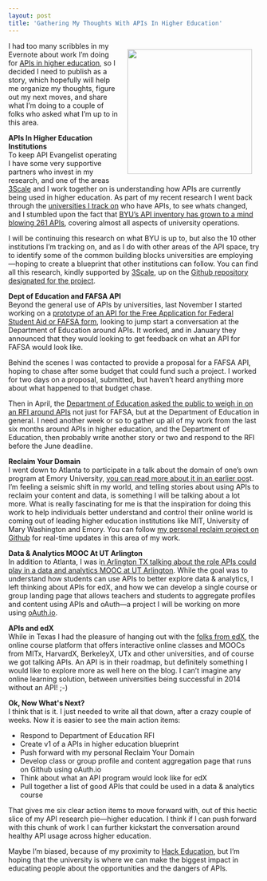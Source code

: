 ```yaml
---
layout: post
title: 'Gathering My Thoughts With APIs In Higher Education'
---
```

<p><a href="http://university.apievangelist.com/"><img style="padding: 15px;" src="https://s3.amazonaws.com/kinlane-productions/api-evangelist/priorities/university-of-api.png" alt="" width="250" align="right" /></a></p>
<p>I had too many scribbles in my Evernote about work I&rsquo;m doing for <a href="http://university.apievangelist.com/index.html">APIs in higher education</a>, so I decided I need to publish as a story, which hopefully will help me organize my thoughts, figure out my next moves, and share what I&rsquo;m doing to a couple of folks who asked what I&rsquo;m up to in this area.</p>
<p><strong>APIs In Higher Education Institutions</strong><br /> To keep API Evangelist operating I have some very supportive partners who invest in my research, and one of the areas <a href="http://bit.ly/13esk6Q">3Scale</a>&nbsp;and I work together on is understanding how APIs are currently being used in higher education. As part of my recent research I went back through the <a href="http://university.apievangelist.com/index.html">universities I track on</a> who have APIs, to see whats changed, and I stumbled upon the fact that <a href="http://apievangelist.com/2014/04/23/browsing-the-261-apis-at-brigham-young-university/">BYU&rsquo;s API inventory has grown to a mind blowing 261 APIs</a>, covering almost all aspects of university operations.</p>
<p>I will be continuing this research on what BYU is up to, but also the 10 other institutions I&rsquo;m tracking on, and as I do with other areas of the API space, try to identify some of the common building blocks universities are employing&mdash;hoping to create a blueprint that other institutions can follow.  You can find all this research, kindly supported by <a href="http://bit.ly/13esk6Q">3Scale</a>, up on the <a href="http://university.apievangelist.com/index.html">Github repository designated for the project</a>.</p>
<p><strong>Dept of Education and FAFSA API</strong><br />Beyond the general use of APIs by universities, last November I started working on a <a href="http://ed-data.github.io/fafsa-api/">prototype of an API for the Free Application for Federal Student Aid or FAFSA form</a>, looking to jump start a conversation at the Department of Education around APIs. It worked, and in January they announced that they would looking to get feedback on what an API for FAFSA would look like.</p>
<p>Behind the scenes I was contacted to provide a proposal for a FAFSA API, hoping to chase after some budget that could fund such a project. I worked for two days on a proposal, submitted, but haven&rsquo;t heard anything more about what happened to that budget chase.</p>
<p>Then in April, the <a href="http://www.ed.gov/blog/2014/04/how-can-the-department-of-education-increase-innovation-transparency-and-access-to-data/">Department of Education asked the public to weigh in on an RFI around APIs</a> not just for FAFSA, but at the Department of Education in general. I need another week or so to gather up all of my work from the last six months around APIs in higher education, and the Department of Education, then probably write another story or two and respond to the RFI before the June deadline.</p>
<p><strong>Reclaim Your Domain</strong><br /> I went down to Atlanta to participate in a talk about the domain of one&rsquo;s own program at Emory University, <a href="http://kinlane.com/2014/05/01/exploring-the-domain-universe-at-emory-university/">you can read more about it in an earlier pos</a>t. I&rsquo;m feeling a seismic shift in my world, and telling stories about using APIs to reclaim your content and data, is something I will be talking about a lot more. What is really fascinating for me is that the inspiration for doing this work to help individuals better understand and control their online world is coming out of leading higher education institutions like MIT, University of Mary Washington and Emory. You can follow <a href="http://kinlane.reclaimyourdomain.org/">my personal reclaim project on Github</a> for real-time updates in this area of my work.</p>
<p><strong>Data &amp; Analytics MOOC At UT Arlington</strong><br /> In addition to Atlanta, I was i<a href="http://kinlane.com/2014/05/01/apis-edx-tableau-google-at-ut-arlington/">n Arlington TX talking about the role APIs could play in a data and analytics MOOC at UT Arlington</a>. While the goal was to understand how students can use APIs to better explore data &amp; analytics, I left thinking about APIs for edX, and how we can develop a single course or group landing page that allows teachers and students to aggregate profiles and content using APIs and oAuth&mdash;a project I will be working on more using <a href="https://oauth.io/">oAuth.io</a>.</p>
<p><strong>APIs and edX</strong><br /> While in Texas I had the pleasure of hanging out with the <a href="https://www.edx.org/how-it-works">folks from edX</a>, the online course platform that offers interactive online classes and MOOCs from MITx, HarvardX, BerkeleyX, UTx and other universities, and of course we got talking APIs. An API is in their roadmap, but definitely something I would like to explore more as well here on the blog. I can&rsquo;t imagine any online learning solution, between universities being successful in 2014 without an API! ;-)</p>
<p><strong>Ok, Now What's Next?</strong><br /> I think that is it. I just needed to write all that down, after a crazy couple of weeks. Now it is easier to see the main action items:</p>
<ul class="mainlist">
<li>Respond to Department of Education RFI</li>
<li>Create v1 of a APIs in higher education blueprint</li>
<li>Push forward with my personal Reclaim Your Domain</li>
<li>Develop class or group profile and content aggregation page that runs on Github using oAuth.io</li>
<li>Think about what an API program would look like for edX</li>
<li>Pull together a list of good APIs that could be used in a data &amp; analytics course</li>
</ul>
<p>That gives me six clear action items to move forward with, out of this hectic slice of my API research pie&mdash;higher education. I think if I can push forward with this chunk of work I can further kickstart the conversation around healthy API usage across higher education.</p>
<p>Maybe I&rsquo;m biased, because of my proximity to <a href="http://hackeducation.com">Hack Education</a>, but I&rsquo;m hoping that the university is where we can make the biggest impact in educating people about the opportunities and the dangers of APIs.</p>